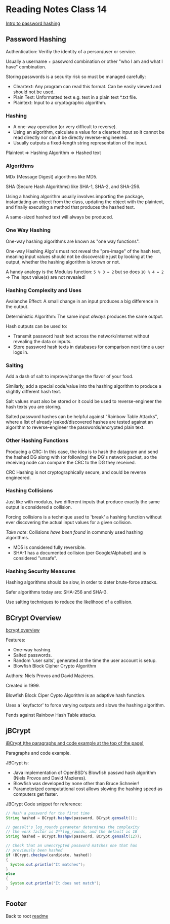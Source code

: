 # Reading Notes Class 14

[Intro to password hashing](https://auth0.com/blog/hashing-passwords-one-way-road-to-security/)

## Password Hashing

Authentication: Verifiy the identity of a person/user or service.

Usually a username + password combination or other "who I am and what I have" combination.

Storing passwords is a security risk so must be managed carefully:

- Cleartext: Any program can read this format. Can be easily viewed and should not be used.  
- Plain Text: Unformatted text e.g. text in a plain text *.txt file.
- Plaintext: Input to a cryptographic algorithm.

### Hashing

- A one-way operation (or very difficult to reverse).
- Using an algorithm, calculate a value for a cleartext input so it cannot be read directly nor can it be directly reverse-engineered.
- Usually outputs a fixed-length string representation of the input.

Plaintext => Hashing Algorithm => Hashed text

### Algorithms

MDx (Message Digest) algorithms like MD5.

SHA (Secure Hash Algorithms) like SHA-1, SHA-2, and SHA-256.

Using a hashing algorithm usually involves importing the package, instantiating an object from the class, updating the object with the plaintext, and finally executing a method that produces the hashed text.

A same-sized hashed text will always be produced.

### One Way Hashing

One-way hashing algorithms are known as "one way functions".

One-way Hashing Algo's must not reveal the "pre-image" of the hash text, meaning input values should not be discoverable just by looking at the output, whether the hashing algorithm is known or not.

A handy analogy is the Modulus function: `5 % 3 = 2` but so does `10 % 4 = 2` => The input value(s) are not revealed!

### Hashing Complexity and Uses

Avalanche Effect: A small change in an input produces a big difference in the output.

Deterministic Algorithm: The same input *always* produces the same output.

Hash outputs can be used to:

- Transmit password hash text across the network/internet without revealing the data or inputs.
- Store password hash texts in databases for comparison next time a user logs in.

### Salting

Add a dash of salt to improve/change the flavor of your food.

Similarly, add a special code/value into the hashing algorithm to produce a slightly different hash text.

Salt values must also be stored or it could be used to reverse-engineer the hash texts you are storing.

Salted password hashes can be helpful against "Rainbow Table Attacks", where a list of already leaked/discovered hashes are tested against an algorithm to reverse-engineer the passwords/encrypted plain text.

### Other Hashing Functions

Producing a CRC: In this case, the idea is to hash the datagram and send the hashed DG along with (or following) the DG's network packet, so the receiving node can compare the CRC to the DG they received.

CRC Hashing is not cryptographically secure, and could be reverse engineered.

### Hashing Collisions

Just like with modulus, two different inputs that produce exactly the same output is considered a collision.

Forcing collisions is a technique used to 'break' a hashing function without ever discovering the actual input values for a given collision.

*Take note*: Collisions *have been found* in commonly used hashing algorithms.

- MD5 is considered fully reversible.
- SHA-1 has a documented collision (per Google/Alphabet) and is considered "unsafe".

### Hashing Security Measures

Hashing algorithms should be slow, in order to deter brute-force attacks.

Safer algorithms today are: SHA-256 and SHA-3.

Use salting techniques to reduce the likelihood of a collision.

## BCrypt Overview

[bcrypt overview](https://danboterhoven.medium.com/why-you-should-use-bcrypt-to-hash-passwords-af330100b861)

Features:

- One-way hashing.
- Salted passwords.
- Random 'user salts', generated at the time the user account is setup.
- Blowfish Block Cipher Crypto Algorithm

Authors: Niels Provos and David Mazieres.

Created in 1999.

Blowfish Block Ciper Cypto Algorithm is an adaptive hash function.

Uses a 'keyfactor' to force varying outputs and slows the hashing algorithm.

Fends against Rainbow Hash Table attacks.

## jBCrypt

[jBCrypt (the paragraphs and code example at the top of the page)](https://www.mindrot.org/projects/jBCrypt/)

Paragraphs and code example.

JBCrypt is:

- Java implementation of OpenBSD's Blowfish passwd hash algorithm (Niels Provos and David Mazieres).
- Blowfish was developed by none other than Bruce Schneier!
- Parameterized computational cost allows slowing the hashing speed as computers get faster.

JBCrypt Code snippet for reference:

```java
// Hash a password for the first time
String hashed = BCrypt.hashpw(password, BCrypt.gensalt());

// gensalt's log_rounds parameter determines the complexity
// the work factor is 2**log_rounds, and the default is 10
String hashed = BCrypt.hashpw(password, BCrypt.gensalt(12));

// Check that an unencrypted password matches one that has
// previously been hashed
if (BCrypt.checkpw(candidate, hashed))
{
  System.out.println("It matches");
}
else
{
  System.out.println("It does not match");
}
```

## Footer

Back to root [readme](../README.html)
